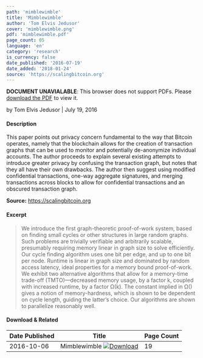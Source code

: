 ```yaml
---
path: 'mimblewimble'
title: 'Mimblewimble'
author: 'Tom Elvis Jedusor'
cover: 'mimblewimble.png'
pdf: 'mimblewimble.pdf'
page_count: 05
language: 'en'
category: 'research'
is_currency: false
date_published: '2016-07-19'
date_added: '2018-01-24'
source: 'https://scalingbitcoin.org'
---
```


<object class="pdf_embed" data="/assets/pdf/mimblewimble.pdf" type="application/pdf" width="100%" height="100%">
   <p><b>DOCUMENT UNAVIALABLE</b>: This browser does not support PDFs. Please <a href="/assets/pdf/mimblewimble.pdf">download the PDF</a> to view it.</p>
</object>

by Tom Elvis Jedusor | July 19, 2016

#### Description
This paper points out privacy concern fundamental to the way that Bitcoin operates, namely that the blockchain allows for the creation of transaction graphs that can be used to monitor and potentially de-anonymize individual accounts. The author proceeds to explain several existing attempts to introduce greater privacy by confusing the transaction graph, but notes that they all have their own drawbacks. The author then suggest using modified confidential transactions, one-way aggregate signatures, and merging transactions across blocks to allow for confidential transactions and an obscured transaction graph.

**Source:** https://scalingbitcoin.org

#### Excerpt
> We introduce the first graph-theoretic proof-of-work system, based on finding small cycles or other structures in large random graphs. Such problems are trivially verifiable and arbitrarily scalable, presumably requiring memory linear in graph size to solve efficiently. Our cycle finding algorithm uses one bit per edge, and up to one bit per node. Runtime is linear in graph size and dominated by random access latency, ideal properties for a memory bound proof-of-work. We exhibit two alternative algorithms that allow for a memory-time trade-off (TMTO)—decreased memory usage, by a factor k, coupled with increased runtime, by a factor Ω(k). The constant implied in Ω() gives a notion of memory-hardness, which is shown to be dependent on cycle length, guiding the latter’s choice. Our algorithms are shown to parallelize reasonably well.

#### Download & Related
Date Published | Title                                                                          | Page Count
---------------|--------------------------------------------------------------------------------|------------
2016-10-06     | Mimblewimble [![Download](/assets/download_cloud.svg)](/assets/pdf/mimblewimble_followup.pdf) | 19

